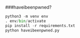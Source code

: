 ###haveibeenpwned?
```python
python3 -m venv env
. env/bin/activate
pip install -r requirements.txt
python haveibeenpwned.py
```
